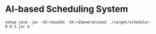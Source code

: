# AI-based Scheduling System

```shell
nohup java -jar -XX:+UseZGC -XX:+ZGenerational ./target/scheduler-0.0.1.jar &
```
